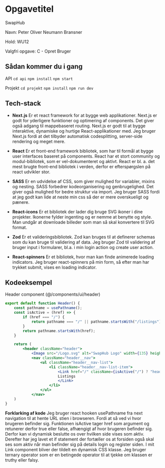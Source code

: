 # Opgavetitel
SwapHub

Navn: Peter Oliver Neumann Bransner

Hold: WU12

Valgfri opgave: C - Opret Bruger

## Sådan kommer du i gang
API
`cd api`
`npm install`
`npm start`

Projekt
`cd projekt`
`npm install`
`npm run dev`

## Tech-stack
* **Next.js**
Er et react framework for at bygge web applikationer. Next.js er godt for yderligere funktioner og optimering af components. Det giver også adgang til mappebaseret routing. Next.js er godt til at bygge interaktive, dynamiske og hurtige React-applikationer med. Jeg bruger Next.js fordi at det tilbyder automatisk codesplitting, server-side rendering og meget mere.

* **React**
Er et front-end framework bibliotek, som har til formål at bygge user interfaces baseret på components. React har et stort community og modul-bibliotek, som er vel-dokumenteret og aktivt. React er bl. a. det mest brugte front-end bibliotek i verden, derfor er efterspørgslen på react udvikler stor.

* **SASS**
Er en udvidelse af CSS, som giver mulighed for variabler, mixins og nesting. SASS forbedrer kodeorganisering og genbrugelighed. Det giver også mulighed for bedre struktur via import. Jeg bruger SASS fordi at jeg godt kan lide at neste min css så der er mere overskueligt og pænere.

* **React-icons**
Er et bibliotek der lader dig bruge SVG ikoner i dine projekter. Ikonerne fylder ingenting og er nemme at benytte og style. Man undgår at downloade billeder som man så skal konvertere til SVG format. 

* **Zod**
Er et valideringsbibliotek. Zod kan bruges til at definerer schemas som du kan bruge til validering af data. Jeg bruger Zod til validering af bruger input i formularer, bl.a. i min login action og create user action.

* **React-spinners**
Er et bibliotek, hvor man kan finde animerede loading indicators. Jeg bruger react-spinners på min form, så efter man har trykket submit, vises en loading indicator.

## Kodeeksempel

Header component (@/components/ui/header)

```jsx
export default function Header() {
    const pathname = usePathname();
    const isActive = (href) => {
        if (href === "/") {
            return pathname === "/" || pathname.startsWith("/listings") || pathname === "/login" || pathname === "/register";
        }
        return pathname.startsWith(href);
    }

    return (
        <header className="header">
            <Image src="/Logo.svg" alt="SwapHub Logo" width={135} height={40} />
            <nav className="header__nav">
                <ul className="header__nav-list">
                    <li className="header__nav-list-item">
                        <Link href="/" className={isActive("/") ? "header__link--active" : ""}>
                        Listings
                        </Link>
                    </li>
                </ul>
            </nav>
    )
}
```
**Forklarking af kode**
Jeg bruger react hooken usePathname fra next navigation til at hente URL stien i browseren. Fordi at så ved vi hvor brugeren befinder sig. Funktionen isActive tager href som argument og retunerer derfor true eller false, afhængigt af hvor brugeren befinder sig. Derfor kan vi dynamisk beslutte os over hvilken side vises som aktiv. Derefter har jeg lavet et if statement der fortæller os at forsiden også skal ses som aktiv når man befinder sig på details login og register siden. I mit Link component bliver der tildelt en dynamisk CSS klasse. Jeg bruger ternary operator som er en betingede operator til at tjekke om klassen er truthy eller falsy.
